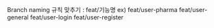 Branch naming 규칙 맞추기 : feat/기능명
ex)
    feat/user-pharma
    feat/user-general
    feat/user-login
    feat/user-register

